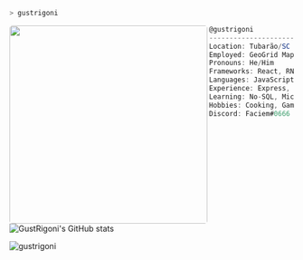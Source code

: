 ```zsh
> gustrigoni
```
<img align="left" style="border-radius:5px;" src="https://media4.giphy.com/media/l3ZrVw8NkxIly/giphy.gif?cid=790b76119674f0cb40f33f9fe06796bbcd15202afe2b77f3&rid=giphy.gif&ct=g" width="350" /> 

```csharp
@gustrigoni
-------------------------
Location: Tubarão/SC (Brazil)
Employed: GeoGrid Maps
Pronouns: He/Him
Frameworks: React, RNative, Node.js
Languages: JavaScript, ActionScript, PHP
Experience: Express, MariaDB, Sequelize, SCSS (SASS), Rest API
Learning: No-SQL, Microservices, Cloud
Hobbies: Cooking, Gaming
Discord: Faciem#0666
```

![GustRigoni's GitHub stats](https://github-readme-stats.vercel.app/api?username=gustrigoni&show_icons=true&theme=radical&hide=stars,prs,issues&hide_title=true&hide_rank=true&include_all_commits=true&count_private=true&bg_color=161b22&text_color=d2a8ff&hide_border=true)

<p align="left"> <img src="https://komarev.com/ghpvc/?username=gustrigoni&label=Profile%20views&color=0e75b6&style=flat" alt="gustrigoni" /> </p>


